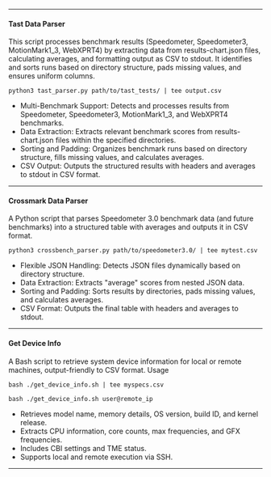 
---
#### Tast Data Parser
This script processes benchmark results (Speedometer, Speedometer3, MotionMark1_3, WebXPRT4) by extracting data from results-chart.json files, calculating averages, and formatting output as CSV to stdout. It identifies and sorts runs based on directory structure, pads missing values, and ensures uniform columns.
```
python3 tast_parser.py path/to/tast_tests/ | tee output.csv
```
- Multi-Benchmark Support: Detects and processes results from Speedometer, Speedometer3, MotionMark1_3, and WebXPRT4 benchmarks.
- Data Extraction: Extracts relevant benchmark scores from results-chart.json files within the specified directories.
- Sorting and Padding: Organizes benchmark runs based on directory structure, fills missing values, and calculates averages.
- CSV Output: Outputs the structured results with headers and averages to stdout in CSV format.

---
#### Crossmark Data Parser
A Python script that parses Speedometer 3.0 benchmark data (and future benchmarks) into a structured table with averages and outputs it in CSV format.
```
python3 crossbench_parser.py path/to/speedometer3.0/ | tee mytest.csv
```
- Flexible JSON Handling: Detects JSON files dynamically based on directory structure.
- Data Extraction: Extracts "average" scores from nested JSON data.
- Sorting and Padding: Sorts results by directories, pads missing values, and calculates averages.
- CSV Format: Outputs the final table with headers and averages to stdout.
---
#### Get Device Info
A Bash script to retrieve system device information for local or remote machines, output-friendly to CSV format.
Usage
```
bash ./get_device_info.sh | tee myspecs.csv
```
```
bash ./get_device_info.sh user@remote_ip
```
- Retrieves model name, memory details, OS version, build ID, and kernel release.
- Extracts CPU information, core counts, max frequencies, and GFX frequencies.
- Includes CBI settings and TME status.
- Supports local and remote execution via SSH.
---

